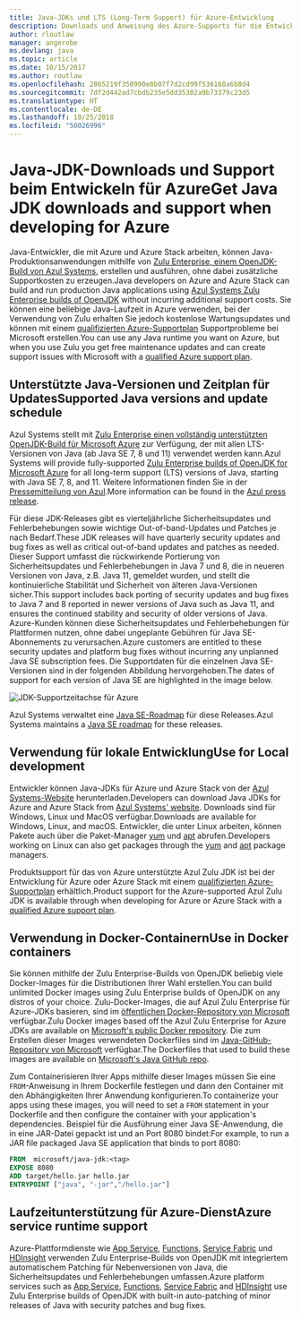 ```yaml
---
title: Java-JDKs und LTS (Long-Term Support) für Azure-Entwicklung
description: Downloads und Anweisung des Azure-Supports für die Entwicklung und Ausführung von Java-Anwendungen.
author: rloutlaw
manager: angerobe
ms.devlang: java
ms.topic: article
ms.date: 10/15/2017
ms.author: routlaw
ms.openlocfilehash: 2865219f350990e8b07f7d2cd99f536168a6b8d4
ms.sourcegitcommit: 7df2d442ad7cbdb235e5dd35302a9b73379c23d5
ms.translationtype: HT
ms.contentlocale: de-DE
ms.lasthandoff: 10/25/2018
ms.locfileid: "50026996"
---
```

# <a name="get-java-jdk-downloads-and-support-when-developing-for-azure"></a><span data-ttu-id="f2d68-103">Java-JDK-Downloads und Support beim Entwickeln für Azure</span><span class="sxs-lookup"><span data-stu-id="f2d68-103">Get Java JDK downloads and support when developing for Azure</span></span>

<span data-ttu-id="f2d68-104">Java-Entwickler, die mit Azure und Azure Stack arbeiten, können Java-Produktionsanwendungen mithilfe von [Zulu Enterprise, einem OpenJDK-Build von Azul Systems](https://www.azul.com/downloads/azure-only/zulu/), erstellen und ausführen, ohne dabei zusätzliche Supportkosten zu erzeugen.</span><span class="sxs-lookup"><span data-stu-id="f2d68-104">Java developers on Azure and Azure Stack can build and run production Java applications using [Azul Systems Zulu Enterprise builds of OpenJDK](https://www.azul.com/downloads/azure-only/zulu/) without incurring additional support costs.</span></span> <span data-ttu-id="f2d68-105">Sie können eine beliebige Java-Laufzeit in Azure verwenden, bei der Verwendung von Zulu erhalten Sie jedoch kostenlose Wartungsupdates und können mit einem [qualifizierten Azure-Supportplan](https://azure.microsoft.com/support/plans/) Supportprobleme bei Microsoft erstellen.</span><span class="sxs-lookup"><span data-stu-id="f2d68-105">You can use any Java runtime you want on Azure, but when you use Zulu you get free maintenance updates and can create support issues with Microsoft with a  [qualified Azure support plan](https://azure.microsoft.com/support/plans/).</span></span>

## <a name="supported-java-versions-and-update-schedule"></a><span data-ttu-id="f2d68-106">Unterstützte Java-Versionen und Zeitplan für Updates</span><span class="sxs-lookup"><span data-stu-id="f2d68-106">Supported Java versions and update schedule</span></span>

<span data-ttu-id="f2d68-107">Azul Systems stellt mit [Zulu Enterprise einen vollständig unterstützten OpenJDK-Build für Microsoft Azure](https://www.azul.com/downloads/azure-only/zulu/) zur Verfügung, der mit allen LTS-Versionen von Java (ab Java SE 7, 8 und 11) verwendet werden kann.</span><span class="sxs-lookup"><span data-stu-id="f2d68-107">Azul Systems will provide fully-supported [Zulu Enterprise builds of OpenJDK for Microsoft Azure](https://www.azul.com/downloads/azure-only/zulu/) for all long-term support (LTS) versions of Java, starting with Java SE 7, 8, and 11.</span></span> <span data-ttu-id="f2d68-108">Weitere Informationen finden Sie in der [Pressemitteilung von Azul](https://www.azul.com/press_release/free-java-production-support-for-microsoft-azure-azure-stack).</span><span class="sxs-lookup"><span data-stu-id="f2d68-108">More information can be found in the [Azul press release](https://www.azul.com/press_release/free-java-production-support-for-microsoft-azure-azure-stack).</span></span>


<span data-ttu-id="f2d68-109">Für diese JDK-Releases gibt es vierteljährliche Sicherheitsupdates und Fehlerbehebungen sowie wichtige Out-of-band-Updates und Patches je nach Bedarf.</span><span class="sxs-lookup"><span data-stu-id="f2d68-109">These JDK releases will have quarterly security updates and bug fixes as well as critical out-of-band updates and patches as needed.</span></span>  <span data-ttu-id="f2d68-110">Dieser Support umfasst die rückwirkende Portierung von Sicherheitsupdates und Fehlerbehebungen in Java 7 und 8, die in neueren Versionen von Java, z.B. Java 11, gemeldet wurden, und stellt die kontinuierliche Stabilität und Sicherheit von älteren Java-Versionen sicher.</span><span class="sxs-lookup"><span data-stu-id="f2d68-110">This support includes back porting of security updates and bug fixes to Java 7 and 8 reported in newer versions of Java such as Java 11, and ensures the continued stability and security of older versions of Java.</span></span>  <span data-ttu-id="f2d68-111">Azure-Kunden können diese Sicherheitsupdates und Fehlerbehebungen für Plattformen nutzen, ohne dabei ungeplante Gebühren für Java SE-Abonnements zu verursachen.</span><span class="sxs-lookup"><span data-stu-id="f2d68-111">Azure customers are entitled to these security updates and platform bug fixes without incurring any unplanned Java SE subscription fees.</span></span> <span data-ttu-id="f2d68-112">Die Supportdaten für die einzelnen Java SE-Versionen sind in der folgenden Abbildung hervorgehoben.</span><span class="sxs-lookup"><span data-stu-id="f2d68-112">The dates of support for each version of Java SE are highlighted in the image below.</span></span>

![JDK-Supportzeitachse für Azure](media/azure-jdk-support.png)

<span data-ttu-id="f2d68-114">Azul Systems verwaltet eine [Java SE-Roadmap](https://www.azul.com/products/azul_support_roadmap/) für diese Releases.</span><span class="sxs-lookup"><span data-stu-id="f2d68-114">Azul Systems maintains a [Java SE roadmap](https://www.azul.com/products/azul_support_roadmap/) for these releases.</span></span>

## <a name="use-for-local-development"></a><span data-ttu-id="f2d68-115">Verwendung für lokale Entwicklung</span><span class="sxs-lookup"><span data-stu-id="f2d68-115">Use for Local development</span></span> 

<span data-ttu-id="f2d68-116">Entwickler können Java-JDKs für Azure und Azure Stack von der [Azul Systems-Website](https://www.azul.com/downloads/azure-only/zulu/) herunterladen.</span><span class="sxs-lookup"><span data-stu-id="f2d68-116">Developers can download Java JDKs for Azure and Azure Stack from [Azul Systems' website](https://www.azul.com/downloads/azure-only/zulu/).</span></span> <span data-ttu-id="f2d68-117">Downloads sind für Windows, Linux und MacOS verfügbar.</span><span class="sxs-lookup"><span data-stu-id="f2d68-117">Downloads are available for Windows, Linux, and macOS.</span></span> <span data-ttu-id="f2d68-118">Entwickler, die unter Linux arbeiten, können Pakete auch über die Paket-Manager [yum](https://www.azul.com/downloads/azure-only/zulu/#yum-repo) und [apt](https://www.azul.com/downloads/azure-only/zulu/#apt-repo) abrufen.</span><span class="sxs-lookup"><span data-stu-id="f2d68-118">Developers working on Linux can also get packages through the  [yum](https://www.azul.com/downloads/azure-only/zulu/#yum-repo) and [apt](https://www.azul.com/downloads/azure-only/zulu/#apt-repo) package managers.</span></span>

<span data-ttu-id="f2d68-119">Produktsupport für das von Azure unterstützte Azul Zulu JDK ist bei der Entwicklung für Azure oder Azure Stack mit einem [qualifizierten Azure-Supportplan](https://azure.microsoft.com/support/plans/) erhältlich.</span><span class="sxs-lookup"><span data-stu-id="f2d68-119">Product support for the Azure-supported Azul Zulu JDK is available through when developing for Azure or Azure Stack with a [qualified Azure support plan](https://azure.microsoft.com/support/plans/).</span></span>

## <a name="use-in-docker-containers"></a><span data-ttu-id="f2d68-120">Verwendung in Docker-Containern</span><span class="sxs-lookup"><span data-stu-id="f2d68-120">Use in Docker containers</span></span>

<span data-ttu-id="f2d68-121">Sie können mithilfe der Zulu Enterprise-Builds von OpenJDK beliebig viele Docker-Images für die Distributionen Ihrer Wahl erstellen.</span><span class="sxs-lookup"><span data-stu-id="f2d68-121">You can build unlimited Docker images using Zulu Enterprise builds of OpenJDK on any distros of your choice.</span></span> <span data-ttu-id="f2d68-122">Zulu-Docker-Images, die auf Azul Zulu Enterprise für Azure-JDKs basieren, sind im [öffentlichen Docker-Repository von Microsoft](https://hub.docker.com/r/microsoft/java-jdk/) verfügbar.</span><span class="sxs-lookup"><span data-stu-id="f2d68-122">Zulu Docker images based off the Azul Zulu Enterprise for Azure JDKs are available on [Microsoft's public Docker repository](https://hub.docker.com/r/microsoft/java-jdk/).</span></span> <span data-ttu-id="f2d68-123">Die zum Erstellen dieser Images verwendeten Dockerfiles sind im [Java-GitHub-Repository von Microsoft](https://github.com/Microsoft/java/tree/master/docker) verfügbar.</span><span class="sxs-lookup"><span data-stu-id="f2d68-123">The  Dockerfiles that used to build these images are available on [Microsoft's Java GitHub repo](https://github.com/Microsoft/java/tree/master/docker).</span></span>

<span data-ttu-id="f2d68-124">Zum Containerisieren Ihrer Apps mithilfe dieser Images müssen Sie eine `FROM`-Anweisung in Ihrem Dockerfile festlegen und dann den Container mit den Abhängigkeiten Ihrer Anwendung konfigurieren.</span><span class="sxs-lookup"><span data-stu-id="f2d68-124">To containerize your apps using these images, you will need to set a `FROM` statement in your Dockerfile and then configure the container with your application's dependencies.</span></span> <span data-ttu-id="f2d68-125">Beispiel für die Ausführung einer Java SE-Anwendung, die in eine JAR-Datei gepackt ist und an Port 8080 bindet:</span><span class="sxs-lookup"><span data-stu-id="f2d68-125">For example, to run a JAR file packaged Java SE application that binds to port 8080:</span></span>

```Dockerfile
FROM  microsoft/java-jdk:<tag>
EXPOSE 8080
ADD target/hello.jar hello.jar
ENTRYPOINT ["java", "-jar","/hello.jar"]
```

## <a name="azure-service-runtime-support"></a><span data-ttu-id="f2d68-126">Laufzeitunterstützung für Azure-Dienst</span><span class="sxs-lookup"><span data-stu-id="f2d68-126">Azure service runtime support</span></span>

<span data-ttu-id="f2d68-127">Azure-Plattformdienste wie [App Service](/azure/app-service/containers/), [Functions](/azure/azure-functions/functions-create-first-java-maven), [Service Fabric](/azure/service-fabric/) und [HDInsight](/azure/hdinsight/) verwenden Zulu Enterprise-Builds von OpenJDK mit integriertem automatischem Patching für Nebenversionen von Java, die Sicherheitsupdates und Fehlerbehebungen umfassen.</span><span class="sxs-lookup"><span data-stu-id="f2d68-127">Azure platform services such as [App Service](/azure/app-service/containers/), [Functions](/azure/azure-functions/functions-create-first-java-maven), [Service Fabric](/azure/service-fabric/) and [HDInsight](/azure/hdinsight/)  use Zulu Enterprise builds of OpenJDK with built-in auto-patching of minor releases of Java with security patches and bug fixes.</span></span>